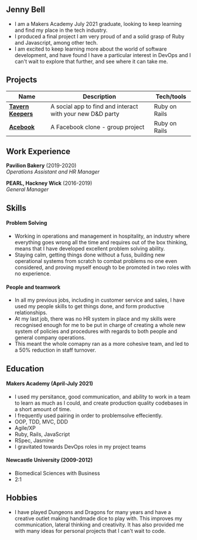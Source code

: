 ## Jenny Bell

- I am a Makers Academy July 2021 graduate, looking to keep learning and find my place in the tech industry.
- I produced a final project I am very proud of and a solid grasp of Ruby and Javascript, among other tech.
- I am excited to keep learning more about the world of software development, and have found I have a particular interest in DevOps and I can't wait to explore that further, and see where it can take me.



## Projects

| Name                         | Description                                               | Tech/tools        |
| ---------------------------- | --------------------------------------------------------- | ----------------- |
| **[Tavern Keepers](https://github.com/jennybell/dnd-finder)**           | A social app to find and interact with your new D&D party | Ruby on Rails     |
| **[Acebook](https://github.com/GunelMC/acebook-runtime-terrors)**                  | A Facebook clone - group project                          | Ruby on Rails     |

## Work Experience

**Pavilion Bakery** (2019-2020)  
_Operations Assistant and HR Manager_


**PEARL, Hackney Wick** (2016-2019)  
_General Manager_


## Skills

#### Problem Solving

- Working in operations and management in hospitality, an industry where everything goes wrong all the time and requires out of the box thinking, means that I have developed excellent problem solving ability.
- Staying calm, getting things done without a fuss, building new operational systems from scratch to combat problems no one even considered, and proving myself enough to be promoted in two roles with no experience.

#### People and teamwork

- In all my previous jobs, including in customer service and sales, I have used my people skills to get things done, and form productive relationships.
- At my last job, there was no HR system in place and my skills were recognised enough for me to be put in charge of creating a whole new system of policies and procedures with regards to both people and general company operations.
- This meant the whole comapny ran as a more cohesive team, and led to a 50% reduction in staff turnover.


## Education

#### Makers Academy (April-July 2021)
- I used my persitance, good communication, and ability to work in a team to learn as much as I could, and create production quality codebases in a short amount of time.
- I frequently used pairing in order to problemsolve effeciently.
- OOP, TDD, MVC, DDD
- Agile/XP
- Ruby, Rails, JavaScript
- RSpec, Jasmine
- I gravitated towards DevOps roles in my project teams 

#### Newcastle University (2009-2012)

- Biomedical Sciences with Business
- 2:1

## Hobbies

- I have played Dungeons and Dragons for many years and have a creative outlet making handmade dice to play with. This improves my communication, lateral thinking and creativity. It has also provided me with many ideas for personal projects that I can't wait to code.

